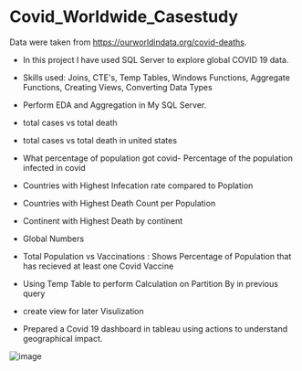 # Covid_Worldwide_Casestudy
Data were taken from https://ourworldindata.org/covid-deaths.

- In this project I have used SQL Server to explore global COVID 19 data.
- Skills used: Joins, CTE's, Temp Tables, Windows Functions, Aggregate Functions, Creating Views, Converting Data Types
- Perform EDA and Aggregation in My SQL Server.
- total cases vs total death
- total cases vs total death in united states
- What percentage of population got covid- Percentage of the population infected in covid
- Countries with Highest Infecation rate compared to  Poplation
- Countries with Highest Death Count per Population
- Continent with Highest Death by continent
- Global Numbers
- Total Population vs Vaccinations : Shows Percentage of Population that has recieved at least one Covid Vaccine
- Using Temp Table to perform Calculation on Partition By in previous query
- create view for later Visulization


- Prepared a Covid 19 dashboard in tableau using actions to understand geographical impact.


![image](https://user-images.githubusercontent.com/26314764/148236597-61a74a7c-795b-48d7-b76a-85e977b17434.png)

